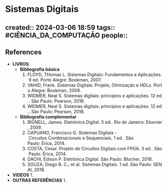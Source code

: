 # Sistemas Digitais
created:: 2024-03-06 18:59
tags:: #CIÊNCIA_DA_COMPUTAÇÃO
people::
- 
## References
- **LIVROS**:
	- **Bibliografia básica**
		1. FLOYD, THomas L. Sistemas Digitais: Fundamentos e Aplicações. 9 ed. Porto Alegre: Bookman, 2007. 
		2. VAHID, Frank. Sistemas Digitais: Projeto, Otimização e HDLs. Porto Alegre: Bookman, 2008.
		3. WIDMER, Neal S. Sistemas digitais: princípios e aplicações. 12 ed.. São Paulo: Pearson, 2018. 
		4. WIDMER, Neal S. Sistemas digitais: princípios e aplicações. 12 ed.. São Paulo: Pearson, 2018. 
	- **Bibliografia complementar**
		1. BIGNELL, James. Eletrônica Digital. 5 ed.. Rio de Janeiro: Elsevier, 2009.
		2. CAPUANO, Francisco G. Sistemas Digitais ­ Circuitos Combinacionais e Sequenciais. 1 ed.. São Paulo: Érica, 2014.
		3. COSTA, Cesar. Projeto de Circuitos Digitais com FPGA. 3 ed.. São Paulo: Érica, 2014. 
		4. DACHI, Édison P. Eletrônica Digital. São Paulo: Blucher, 2018. 
		5. SOUZA, Diego B. C.; et al. Sistemas Digitais. 1 ed. São Paulo: SENAI, 2018. 
- **VIDEOS**
	1. 
- **OUTRAS REFERÊNCIAS**
	1. 